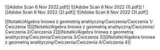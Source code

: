 ![[Adobe Scan 6 Nov 2022.pdf]]
![[Adobe Scan 6 Nov 2022 (1).pdf]]
![[Adobe Scan 6 Nov 2022 (2).pdf]]
![[Adobe Scan 6 Nov 2022 (3).pdf]]

[[Notatki/Algebra liniowa z geometrią analityczną/Ćwiczenia/Ćwiczenia 1/Ćwiczenia 1]][[Notatki/Algebra liniowa z geometrią analityczną/Ćwiczenia/Ćwiczenia 2/Ćwiczenia 2]][[Notatki/Algebra liniowa z geometrią analityczną/Ćwiczenia/Ćwiczenia 3/Ćwiczenia 3]][[Notatki/Algebra liniowa z geometrią analityczną/Ćwiczenia/Ćwiczenia 4/Ćwiczenia 4]]